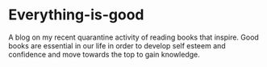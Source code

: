 # Everything-is-good
A blog on my recent quarantine activity of reading books that inspire. Good books are essential in our life in order to develop self esteem and confidence and move towards the top to gain knowledge.

